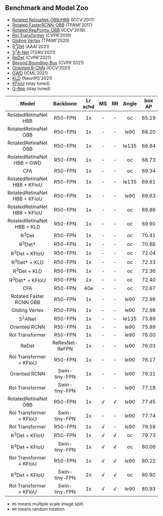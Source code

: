 ## Benchmark and Model Zoo

- [Rotated RetinaNet-OBB/HBB](../configs/rotated_retinanet/README.md) (ICCV'2017)
- [Rotated FasterRCNN-OBB](../configs/rotated_faster_rcnn/README.md) (TPAMI'2017)
- [Rotated RepPoints-OBB](../configs/rotated_reppoints/README.md) (ICCV'2019)
- [RoI Transformer](../configs/roi_trans/README.md) (CVPR'2019)
- [Gliding Vertex](../configs/gliding_vertex/README.md) (TPAMI'2020)
- [R<sup>3</sup>Det](../configs/r3det/README.md) (AAAI'2021)
- [S<sup>2</sup>A-Net](../configs/s2anet/README.md) (TGRS'2021)
- [ReDet](../configs/redet/README.md) (CVPR'2021)
- [Beyond Bounding-Box](../configs/cfa/README.md) (CVPR'2021)
- [Oriented R-CNN](../configs/oriented_rcnn/README.md) (ICCV'2021)
- [GWD](../configs/gwd/README.md) (ICML'2021)
- [KLD](../configs/kld/README.md) (NeurIPS'2021)
- [KFIoU](../configs/kfiou/README.md) (stay tuned)
- [G-Rep](../configs/g_reppoints/README.md) (stay tuned)


| Model | Backbone | Lr schd | MS | RR | Angle | box AP | Official | Download |
|:--------:|:--------:|:-------:|:--:|:------:|:--------:|:------:|:------:|:------:|
|RotatedRetinaNet HBB |  R50-FPN |    1x   |  - |    -   | oc |  65.19  |  [65.73](https://github.com/yangxue0827/RotationDetection)  | [Baidu:0518](https://pan.baidu.com/s/1ijkb0y_yAaicT-Z9_ljKeA)/[Google](https://drive.google.com/drive/folders/1CeD3QPTQRRSI7WKMwWE3EUWhzD2qN4e4?usp=sharing)
|RotatedRetinaNet OBB|  R50-FPN |    1x   |  - |    -   | le90 |  68.20  |  [69.40](https://github.com/jbwang1997/OBBDetection/tree/master/configs/obb/retinanet_obb)  | [Baidu:0518](https://pan.baidu.com/s/1ijkb0y_yAaicT-Z9_ljKeA)/[Google](https://drive.google.com/drive/folders/1CeD3QPTQRRSI7WKMwWE3EUWhzD2qN4e4?usp=sharing)
|RotatedRetinaNet OBB |  R50-FPN |    1x   |  - |    -   | le135 |  68.64  |  [68.40](https://github.com/csuhan/s2anet)  | [Baidu:0518](https://pan.baidu.com/s/14o4sNxzfWQj1oGFjBzX8Kg)/[Google]()
|RotatedRetinaNet HBB + GWD |  R50-FPN |    1x   |  - |    -   | oc |  68.73  |  [68.93](https://github.com/yangxue0827/RotationDetection)  | [Baidu:0518](https://pan.baidu.com/s/1hjDe3StMpjfb9aHEPrrfFQ)/[Google]()
|CFA|  R50-FPN |    1x   |  - |    -   | oc |  69.34  |  -  | [Baidu:0518](https://pan.baidu.com/s/1gA_c1Ws-QkjFEwRN6XxdXQ)/[Google]()
|RotatedRetinaNet HBB + KFIoU |  R50-FPN |    1x   |  - |    -   | le135 |  69.61  |  -  | [Baidu:0518](https://pan.baidu.com/s/1GF_8JNzfdnOr71Jvn-L8jA)/[Google]()
|RotatedRetinaNet HBB + KFIoU |  R50-FPN |    1x   |  - |    -   | le90 |  69.63  |  -  | [Baidu:0518](https://pan.baidu.com/s/1KehRYQsLHRMKrLn86jI34w)/[Google]()
|RotatedRetinaNet HBB + KFIoU |  R50-FPN |    1x   |  - |    -   | oc |  69.86  |  [70.64](https://github.com/yangxue0827/RotationDetection)  | [Baidu:0518](https://pan.baidu.com/s/1Uw47irBCct72GO6aYPL9qQ)/[Google]()
|RotatedRetinaNet HBB + KLD |  R50-FPN |    1x   |  - |    -   | oc |  69.90  |  [71.28](https://github.com/yangxue0827/RotationDetection)  | [Baidu:0518](https://pan.baidu.com/s/1iZUyX-DZV16_lqs19jlmFQ)/[Google]()
|R<sup>3</sup>Det|  R50-FPN |    1x   |  - |    -   | oc |  70.41  |  [70.66](https://github.com/yangxue0827/RotationDetection)  | [Baidu:0518](https://pan.baidu.com/s/1ECNAzE3xaXXO7Pj2p_bLDw)/[Google]()
|R<sup>3</sup>Det*|  R50-FPN |    1x   |  - |    -   | oc |  70.86  |  -  | [Baidu:0518](https://pan.baidu.com/s/1kWg-bz2KjDcI-s_IWvUE6A)/[Google]()
|R<sup>3</sup>Det + KFIoU|  R50-FPN |    1x   |  - |    -   | oc |  72.04  |  [72.28](https://github.com/yangxue0827/RotationDetection)  | [Baidu:0518](https://pan.baidu.com/s/1m1b-Kpub-JOzuG_UiOBytw)/[Google]()
|R<sup>3</sup>Det* + KLD|  R50-FPN |    1x   |  - |    -   | oc |  72.33  |  -  | -
|R<sup>3</sup>Det + KLD|  R50-FPN |    1x   |  - |    -   | oc |  72.36  |  [71.73](https://github.com/yangxue0827/RotationDetection)  | [Baidu:0518](https://pan.baidu.com/s/164vjqvXSb6xquX38dLthPg)/[Google]()
|R<sup>3</sup>Det* + KFIoU|  R50-FPN |    1x   |  - |    -   | oc |  72.40  |  -  | [Baidu:0518](https://pan.baidu.com/s/1xkdJW20AOMaOWqsCvDPUxQ)/[Google]()
|CFA|  R50-FPN |    40e   |  - |    -   | oc |  72.67  |  -  | [Baidu:0518](https://pan.baidu.com/s/1ubPwjtW_NxaKFvkqHXFkuA)/[Google]()
|Rotated Faster RCNN OBB|  R50-FPN |    1x   |  - |    -   | le90 |  72.98  |  -  | [Baidu:0518](https://pan.baidu.com/s/1PrrC2dv43wzYTPNIqZIuOQ)/[Google](https://drive.google.com/drive/folders/1-hxWtfLAGiRHGgStoUj4xPnFIfjVZndS?usp=sharing)
|Gliding Vertex|  R50-FPN |    1x   |  - |    -   | le90 |  72.98  |  -  | [Baidu:0518](https://pan.baidu.com/s/1RfXstYFpRQCOcBeQhhz-6A)/[Google]()
|S<sup>2</sup>ANet|  R50-FPN |    1x   |  - |    -   | le135 |  73.89  |  [73.99](https://github.com/csuhan/s2anet)  | [Baidu:0518](https://pan.baidu.com/s/1oEkvvupDSovLDhoyRjJhPA)/[Google]()
|Oriented RCNN|  R50-FPN |    1x   |  - |    -   | le90 |  75.99  |  [75.87](https://github.com/jbwang1997/OBBDetection/tree/master/configs/obb/oriented_rcnn)  | [Baidu:0518](https://pan.baidu.com/s/1wufikobfGGjR3rvv7hQnqQ)/[Google]()
|RoI Transformer|  R50-FPN |    1x   |  - |    -   | le90 |  76.00  |  [73.76](https://github.com/dingjiansw101/AerialDetection/blob/master/MODEL_ZOO.md)  | [Baidu:0518](https://pan.baidu.com/s/1J-CvwThMUWUHqgSMmy1yww)/[Google](https://drive.google.com/drive/folders/1JMml12u55uAfkzd1UC-cQ30fL6Yn1dGm?usp=sharing)
|ReDet|  ReResNet-ReFPN |    1x   |  - |    -   | le90 |  76.03  |  [76.25](https://github.com/csuhan/ReDet)  | [Baidu:0518](https://pan.baidu.com/s/1HKaMrRrw1Cg2GCEBnSeGpQ)/[Google](https://drive.google.com/drive/folders/1Hzcx2kzdCFIVnSmu7mUfHQED-ektB2Pn?usp=sharing)
|RoI Transformer + KFIoU|  R50-FPN |    1x   |  - |   -   | le90 |  76.17  |  -  | [Baidu:0518](https://pan.baidu.com/s/1A4k8OXlJuM7I6JDEylJDOQ)/[Google]()
|Oriented RCNN|  Swin-tiny-FPN |    1x   |  - |   -   | le90 |  76.31  |  -  | [Baidu:0518](https://pan.baidu.com/s/1LPkGgyHYVAvJqOOJ7Hu-Ew)/[Google]()
|RoI Transformer|  Swin-tiny-FPN |    1x   |  - |   -   | le90 |  77.18  |  -  | [Baidu:0518](https://pan.baidu.com/s/1xb8jGewrp2-zw7mvPSQnig)/[Google]()
|RotatedRetinaNet OBB|  R50-FPN |    1x   |  √ |    √   | le90 |  77.45  |  -  | [Baidu:0518](https://pan.baidu.com/s/1iuyrMOOLSSJUcsxlR92CtA)/[Google]()
|RoI Transformer + KFIoU|  Swin-tiny-FPN |    1x   |  - |   -   | le90 |  77.74  |  -  | [Baidu:0518](https://pan.baidu.com/s/1-quUuh70tp04IuZizzsNWQ)/[Google]()
|RoI Transformer|  R50-FPN |    1x   |  √ |   -   | le90 |  79.58  |  -  | [Baidu:0518](https://pan.baidu.com/s/1_R6X-5aTgfZOI_O9EiOmpw)/[Google]()
|R<sup>3</sup>Det + KFIoU|  R50-FPN |    1x   |  √ |   √   | oc |  79.73  |  -  | [Baidu:0518](https://pan.baidu.com/s/1iQO1KYeKjnBrJqpJNWCuaw)/[Google]()
|R<sup>3</sup>Det + KFIoU|  Swin-tiny-FPN |    1x   |  √ |   √   | oc |  80.06  |  -  | [Baidu:0518](https://pan.baidu.com/s/1yUR6pBuYHfEY3PEXoFaX5Q)/[Google]()
|RoI Transformer + KFIoU|  R50-FPN |    1x   |  √ |   √   | le90 |  80.22  |  -  | [Baidu:0518](https://pan.baidu.com/s/1a9eF6xKg-ab4W5lxaseEzA)/[Google]()
|R<sup>3</sup>Det + KFIoU|  Swin-tiny-FPN |    2x   |  √ |   √   | oc |  80.90  |  -  | [Baidu:0518](https://pan.baidu.com/s/1CRqt-MbxwR3xlGQcEBAt7w)/[Google]()
|RoI Transformer + KFIoU|  Swin-tiny-FPN |    1x   |  √ |   √   | le90 |  80.93  |  -  | [Baidu:0518](https://pan.baidu.com/s/1m7uWgwvhvLIsC8jd3ny2oQ)/[Google]()

- `MS` means multiple scale image split.
- `RR` means random rotation.
